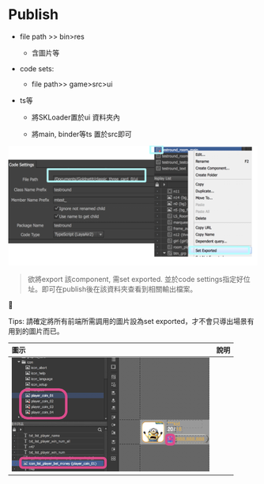 # Publish

* file path &gt;&gt; bin&gt;res

  * 含圖片等

* code sets:

  * file path&gt;&gt; game&gt;src&gt;ui

* ts等

  * 將SKLoader置於ui 資料夾內

  * 將main, binder等ts 置於src即可

![](/assets/codesettings.png)

> 欲將export 該component, 需set exported. 並於code settings指定好位址。即可在publish後在該資料夾查看到相關輸出檔案。



Tips: 請確定將所有前端所需調用的圖片設為set exported，才不會只導出場景有用到的圖片而已。


| 圖示&nbsp;&nbsp;&nbsp;&nbsp;&nbsp;&nbsp;&nbsp;&nbsp; | 說明 |
| :--- | :--- |
| ![](/assets/images_exported.png)|  |


